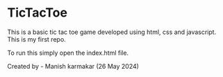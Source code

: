 # TicTacToe
This is a basic tic tac toe game developed using html, css and javascript. This is my first repo.

To run this simply open the index.html file.




Created by - Manish karmakar (26 May 2024)
